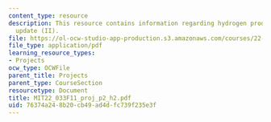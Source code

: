 ```yaml
---
content_type: resource
description: This resource contains information regarding hydrogen production progress
  update (II).
file: https://ol-ocw-studio-app-production.s3.amazonaws.com/courses/22-033-nuclear-systems-design-project-fall-2011/76374a248b20cb49ad4dfc739f235e3f_MIT22_033F11_proj_p2_h2.pdf
file_type: application/pdf
learning_resource_types:
- Projects
ocw_type: OCWFile
parent_title: Projects
parent_type: CourseSection
resourcetype: Document
title: MIT22_033F11_proj_p2_h2.pdf
uid: 76374a24-8b20-cb49-ad4d-fc739f235e3f
---
```

